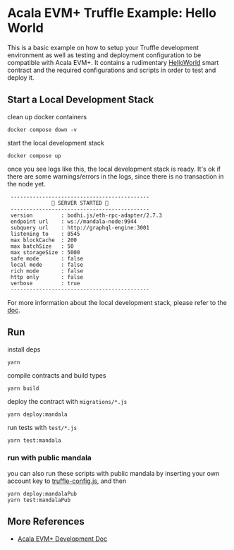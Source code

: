 # Acala EVM+ Truffle Example: Hello World
This is a basic example on how to setup your Truffle development environment as well as testing and
deployment configuration to be compatible with Acala EVM+. It contains a rudimentary
[HelloWorld](./contracts/HelloWorld.sol) smart contract and the required configurations and scripts
in order to test and deploy it.

## Start a Local Development Stack
clean up docker containers
```
docker compose down -v
```

start the local development stack
```
docker compose up
```

once you see logs like this, the local development stack is ready. It's ok if there are some warnings/errors in the logs, since there is no transaction in the node yet.
```
 --------------------------------------------
              🚀 SERVER STARTED 🚀
 --------------------------------------------
 version         : bodhi.js/eth-rpc-adapter/2.7.3
 endpoint url    : ws://mandala-node:9944
 subquery url    : http://graphql-engine:3001
 listening to    : 8545
 max blockCache  : 200
 max batchSize   : 50
 max storageSize : 5000
 safe mode       : false
 local mode      : false
 rich mode       : false
 http only       : false
 verbose         : true
 --------------------------------------------
```

For more information about the local development stack, please refer to the [doc](https://evmdocs.acala.network/network/network-setup/local-development-network).

## Run
install deps
```
yarn
```

compile contracts and build types
```
yarn build
```

deploy the contract with `migrations/*.js`
```
yarn deploy:mandala
```

run tests with `test/*.js`
```
yarn test:mandala
```

### run with public mandala
you can also run these scripts with public mandala by inserting your own account key to [truffle-config.js](./truffle-config.js), and then
```
yarn deploy:mandalaPub
yarn test:mandalaPub
```

## More References
- [Acala EVM+ Development Doc](https://evmdocs.acala.network/)